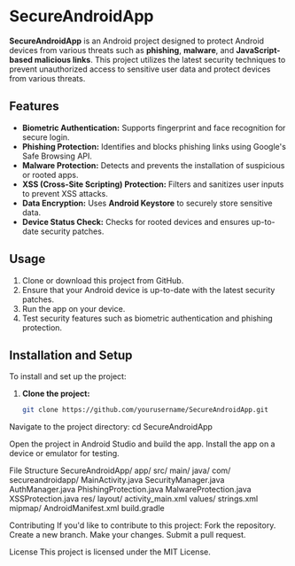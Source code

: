 # SecureAndroidApp

**SecureAndroidApp** is an Android project designed to protect Android devices from various threats such as **phishing**, **malware**, and **JavaScript-based malicious links**. This project utilizes the latest security techniques to prevent unauthorized access to sensitive user data and protect devices from various threats.

## Features

- **Biometric Authentication:** Supports fingerprint and face recognition for secure login.
- **Phishing Protection:** Identifies and blocks phishing links using Google's Safe Browsing API.
- **Malware Protection:** Detects and prevents the installation of suspicious or rooted apps.
- **XSS (Cross-Site Scripting) Protection:** Filters and sanitizes user inputs to prevent XSS attacks.
- **Data Encryption:** Uses **Android Keystore** to securely store sensitive data.
- **Device Status Check:** Checks for rooted devices and ensures up-to-date security patches.

## Usage

1. Clone or download this project from GitHub.
2. Ensure that your Android device is up-to-date with the latest security patches.
3. Run the app on your device.
4. Test security features such as biometric authentication and phishing protection.

## Installation and Setup

To install and set up the project:

1. **Clone the project:**
   ```bash
   git clone https://github.com/yourusername/SecureAndroidApp.git

Navigate to the project directory:
cd SecureAndroidApp

Open the project in Android Studio and build the app.
Install the app on a device or emulator for testing.

File Structure
SecureAndroidApp/
  app/
    src/
      main/
        java/
          com/
            secureandroidapp/
              MainActivity.java
              SecurityManager.java
              AuthManager.java
              PhishingProtection.java
              MalwareProtection.java
              XSSProtection.java
        res/
          layout/
            activity_main.xml
          values/
            strings.xml
          mipmap/
        AndroidManifest.xml
  build.gradle

Contributing
If you'd like to contribute to this project: Fork the repository. Create a new branch. Make your changes. Submit a pull request.

License
This project is licensed under the MIT License.